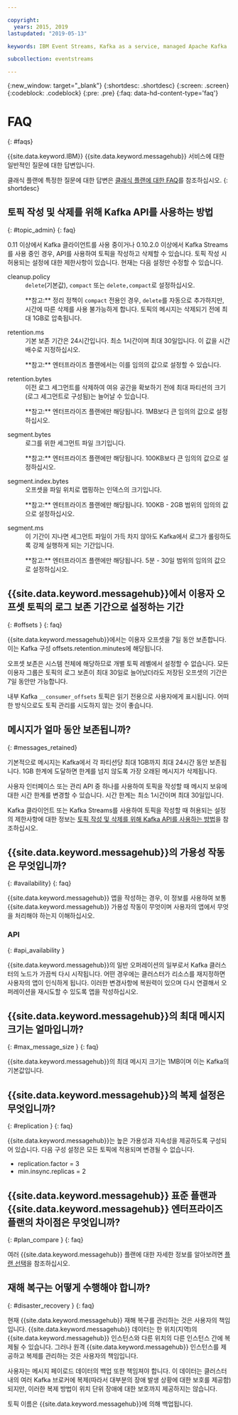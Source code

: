 ```yaml
---

copyright:
  years: 2015, 2019
lastupdated: "2019-05-13"

keywords: IBM Event Streams, Kafka as a service, managed Apache Kafka

subcollection: eventstreams

---
```


{:new_window: target="_blank"}
{:shortdesc: .shortdesc}
{:screen: .screen}
{:codeblock: .codeblock}
{:pre: .pre}
{:faq: data-hd-content-type='faq'}

# FAQ
{: #faqs}

{{site.data.keyword.IBM}} {{site.data.keyword.messagehub}} 서비스에 대한 일반적인 질문에 대한 답변입니다.

클래식 플랜에 특정한 질문에 대한 답변은 [클래식 플랜에 대한 FAQ](/docs/services/EventStreams?topic=eventstreams-faqs_classic)를 참조하십시오.
{: shortdesc}

<!--17/10/17 - Karen: same info duplicated at messagehub104 -->
## 토픽 작성 및 삭제를 위해 Kafka API를 사용하는 방법
{: #topic_admin}
{: faq}

0.11 이상에서 Kafka 클라이언트를 사용 중이거나 0.10.2.0 이상에서 Kafka Streams를 사용 중인 경우, API를 사용하여 토픽을 작성하고 삭제할 수 있습니다. 토픽 작성 시 허용되는 설정에 대한 제한사항이 있습니다. 현재는 다음 설정만 수정할 수 있습니다.

<dl>
<dt>cleanup.policy</dt>
<dd><code>delete</code>(기본값), <code>compact</code> 또는 <code>delete,compact</code>로 설정하십시오.
<p>**참고:**
정리 정책이 <code>compact</code> 전용인 경우, <code>delete</code>를 자동으로 추가하지만, 시간에 따른 삭제를 사용 불가능하게 합니다. 토픽의 메시지는 삭제되기 전에 최대 1GB로 압축됩니다.</p>
</dd>

<dt>retention.ms</dt>
<dd>기본 보존 기간은 24시간입니다. 최소 1시간이며 최대 30일입니다. 이 값을 시간 배수로 지정하십시오.

<p>**참고:**
엔터프라이즈 플랜에서는 이를 임의의 값으로 설정할 수 있습니다.</p>
</dd>

<dt>retention.bytes</dt>
<dd>이전 로그 세그먼트를 삭제하여 여유 공간을 확보하기 전에 최대 파티션의 크기(로그 세그먼트로 구성됨)는 늘어날 수 있습니다.

<p>**참고:**
엔터프라이즈 플랜에만 해당됩니다. 1MB보다 큰 임의의 값으로 설정하십시오.</p>
</dd>

<dt>segment.bytes</dt>
<dd>로그를 위한 세그먼트 파일 크기입니다.

<p>**참고:**
엔터프라이즈 플랜에만 해당됩니다. 100KB보다 큰 임의의 값으로 설정하십시오.</p>
</dd>

<dt>segment.index.bytes</dt>
<dd>오프셋을 파일 위치로 맵핑하는 인덱스의 크기입니다. 

<p>**참고:**
엔터프라이즈 플랜에만 해당됩니다. 100KB - 2GB 범위의 임의의 값으로 설정하십시오.</p>
</dd>

<dt>segment.ms</dt>
<dd>이 기간이 지나면 세그먼트 파일이 가득 차지 않아도 Kafka에서 로그가 롤링하도록 강제 실행하게 되는 기간입니다. 

<p>**참고:**
엔터프라이즈 플랜에만 해당됩니다. 5분 - 30일 범위의 임의의 값으로 설정하십시오.</p>
</dd>
</dl>


## {{site.data.keyword.messagehub}}에서 이용자 오프셋 토픽의 로그 보존 기간으로 설정하는 기간
{: #offsets }
{: faq}

{{site.data.keyword.messagehub}}에서는 이용자 오프셋을 7일 동안 보존합니다. 이는 Kafka 구성 offsets.retention.minutes에 해당됩니다. 

오프셋 보존은 시스템 전체에 해당하므로 개별 토픽 레벨에서 설정할 수 없습니다. 모든 이용자 그룹은 토픽의 로그 보존이 최대 30일로 늘어났더라도 저장된 오프셋의 기간은 7일 동안만 가능합니다. 

내부 Kafka <code>__consumer_offsets</code> 토픽은 읽기 전용으로 사용자에게 표시됩니다.
어떠한 방식으로도 토픽 관리를 시도하지 않는 것이 좋습니다. 

<!--following message retention info duplicted in eventstreams057-->

## 메시지가 얼마 동안 보존됩니까?
{: #messages_retained}

기본적으로 메시지는 Kafka에서 각 파티션당 최대 1GB까지 최대 24시간 동안 보존됩니다. 1GB 한계에 도달하면 한계를 넘지 않도록 가장 오래된 메시지가 삭제됩니다.

사용자 인터페이스 또는 관리 API 중 하나를 사용하여 토픽을 작성할 때 메시지 보유에 대한 시간 한계를
변경할 수 있습니다. 시간 한계는 최소 1시간이며 최대 30일입니다.

Kafka 클라이언트 또는 Kafka Streams를 사용하여 토픽을 작성할 때 허용되는 설정의 제한사항에 대한 정보는 [토픽 작성 및 삭제를 위해 Kafka API를 사용하는 방법](/docs/services/EventStreams?topic=eventstreams-faqs#topic_admin)을 참조하십시오.

## {{site.data.keyword.messagehub}}의 가용성 작동은 무엇입니까?
{: #availability}
{: faq}

{{site.data.keyword.messagehub}} 앱을 작성하는 경우, 이 정보를 사용하여 보통 {{site.data.keyword.messagehub}} 가용성 작동이 무엇이며 사용자의 앱에서 무엇을 처리해야 하는지 이해하십시오.

### API
{: #api_availability }

{{site.data.keyword.messagehub}}의 일반 오퍼레이션의 일부로서 Kafka 클러스터의 노드가 가끔씩 다시 시작됩니다.
어떤 경우에는 클러스터가 리소스를 재지정하면 사용자의 앱이 인식하게 됩니다. 이러한 변경사항에 복원력이 있으며
다시 연결해서 오퍼레이션을 재시도할 수 있도록 앱을 작성하십시오.

## {{site.data.keyword.messagehub}}의 최대 메시지 크기는 얼마입니까? 
{: #max_message_size }
{: faq}

{{site.data.keyword.messagehub}}의 최대 메시지 크기는 1MB이며 이는 Kafka의 기본값입니다. 

## {{site.data.keyword.messagehub}}의 복제 설정은 무엇입니까? 
{: #replication }
{: faq}

{{site.data.keyword.messagehub}}는 높은 가용성과 지속성을 제공하도록 구성되어 있습니다.
다음 구성 설정은 모든 토픽에 적용되며 변경될 수 없습니다.
* replication.factor = 3 
* min.insync.replicas = 2

## {{site.data.keyword.messagehub}} 표준 플랜과 {{site.data.keyword.messagehub}} 엔터프라이즈 플랜의 차이점은 무엇입니까?
{: #plan_compare }
{: faq}

여러 {{site.data.keyword.messagehub}} 플랜에 대한 자세한 정보를 알아보려면 [플랜 선택](/docs/services/EventStreams?topic=eventstreams-plan_choose)을 참조하십시오.

## 재해 복구는 어떻게 수행해야 합니까?
{: #disaster_recovery }
{: faq}

현재 {{site.data.keyword.messagehub}} 재해 복구를 관리하는 것은 사용자의 책임입니다. {{site.data.keyword.messagehub}} 데이터는 한 위치(지역)의 {{site.data.keyword.messagehub}} 인스턴스와 다른 위치의 다른 인스턴스 간에 복제될 수 있습니다. 그러나 원격 {{site.data.keyword.messagehub}} 인스턴스를 제공하고 복제를 관리하는 것은 사용자의 책임입니다.

사용자는 메시지 페이로드 데이터의 백업 또한 책임져야 합니다. 이 데이터는 클러스터 내의 여러 Kafka 브로커에 복제(따라서 대부분의 장애 발생 상황에 대한 보호를 제공함)되지만, 이러한 복제 방법이 위치 단위 장애에 대한 보호까지 제공하지는 않습니다. 

토픽 이름은 {{site.data.keyword.messagehub}}에 의해 백업됩니다.















